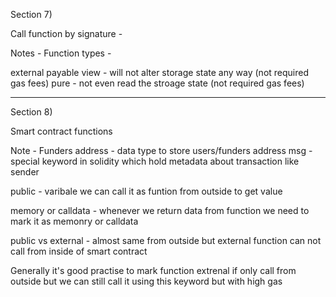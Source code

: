 Section 7)

Call function by signature - 

Notes - 
Function types - 

external
payable
view - will not alter storage state any way (not required gas fees)
pure - not even read the stroage state (not required gas fees)


-----------------------------------------------------------------------------------------------------------

Section 8)

Smart contract functions

Note - 
Funders
address - data type to store users/funders address
msg - special keyword in solidity which hold metadata about transaction like sender

public - varibale we can call it as funtion from outside to get value

memory or calldata - whenever we return data from function we need to mark it as memonry or calldata

public vs external - almost same from outside but external function can not call from inside of smart contract

Generally it's good practise to mark function extrenal if only call from outside but we can still call it using this keyword but with high gas 


